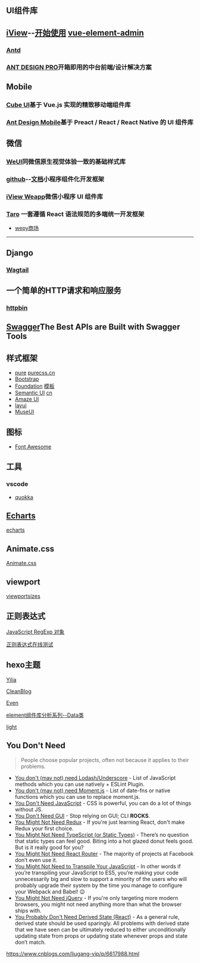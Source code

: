 ## UI组件库
[iView](https://github.com/iview)--[开始使用](https://www.iviewui.com/)
[vue-element-admin](https://github.com/PanJiaChen/vue-element-admin)
---
### [Antd](https://ant.design/index-cn)

### [ANT DESIGN PRO](http://ant-design-pro.gitee.io/index-cn)开箱即用的中台前端/设计解决方案
## Mobile
### [Cube UI](https://didi.github.io/cube-ui/#/zh-CN)基于 Vue.js 实现的精致移动端组件库
### [Ant Design Mobile](https://mobile.ant.design/index-cn)基于 Preact / React / React Native 的 UI 组件库

## 微信
### [WeUI](https://weui.io/)同微信原生视觉体验一致的基础样式库
### [github](https://github.com/Tencent/wepy)--[文档](https://tencent.github.io/wepy/)小程序组件化开发框架
### [iView Weapp](https://github.com/TalkingData/iview-weapp)微信小程序 UI 组件库
### [Taro](https://taro.aotu.io/) 一套遵循 React 语法规范的多端统一开发框架

- [wepy商场](https://github.com/dyq086/wepy-mall)
---
## Django
### [Wagtail](https://github.com/wagtail)

## 一个简单的HTTP请求和响应服务
### [httpbin](http://httpbin.org)

## [Swagger](https://swagger.io/)The Best APIs are Built with Swagger Tools

## 样式框架
- [pure](https://purecss.io/) [purecss.cn](https://www.purecss.cn/)
- [Bootstrap](http://www.bootcss.com/)
- [Foundation](https://foundation.zurb.com/) [模板](https://foundation.zurb.com/templates.html)
- [Semantic UI](https://semantic-ui.com/) [cn](http://www.semantic-ui.cn/)
- [Amaze UI](https://github.com/amazeui/amazeui)
- [layui](https://www.layui.com/)
- [MuseUI](https://muse-ui.org/#/zh-CN)

## 图标
- [Font Awesome](http://www.fontawesome.com.cn/)

## 工具
### vscode
- [quokka](https://quokkajs.com/docs/)

## [Echarts](https://github.com/apache/incubator-echarts)
[echarts](http://echarts.baidu.com/)

## Animate.css
[Animate.css](https://daneden.github.io/animate.css/)

## viewport
[viewportsizes](http://viewportsizes.com/?filter=iphone)

## 正则表达式
[JavaScript RegExp 对象](http://www.runoob.com/jsref/jsref-obj-regexp.html)

[正则表达式在线测试](https://c.runoob.com/front-end/854)

## hexo主题
[Yilia](https://github.com/litten/hexo-theme-yilia)

[CleanBlog](https://github.com/klugjo/hexo-theme-clean-blog)

[Even](http://www.ahonn.me/)

[element组件库分析系列--Data类](http://www.yzz1995.cn/2017/05/14/element组件库分析系列-Data类)

[light](https://hexojs.github.io/hexo-theme-light/)


## You Don't Need

> People choose popular projects, often not because it applies to their problems.

- [You don't (may not) need Lodash/Underscore](https://github.com/you-dont-need/You-Dont-Need-Lodash-Underscore) - List of JavaScript methods which you can use natively + ESLint Plugin.
- [You don't (may not) need Moment.js](https://github.com/you-dont-need/You-Dont-Need-Momentjs) - List of date-fns or native functions which you can use to replace moment.js.
- [You Don't Need JavaScript](https://github.com/you-dont-need/You-Dont-Need-JavaScript) - CSS is powerful, you can do a lot of things without JS.
- [You Don't Need GUI](https://github.com/you-dont-need/You-Dont-Need-GUI) - Stop relying on GUI; CLI **ROCKS**.
- [You Might Not Need Redux](https://medium.com/@dan_abramov/you-might-not-need-redux-be46360cf367) - If you're just learning React, don't make Redux your first choice.
- [You Might Not Need TypeScript (or Static Types)](https://medium.com/javascript-scene/you-might-not-need-typescript-or-static-types-aa7cb670a77b#.8oxodypn7) - There’s no question that static types can feel good. Biting into a hot glazed donut feels good. But is it really good for you?
- [You Might Not Need React Router](https://medium.freecodecamp.com/you-might-not-need-react-router-38673620f3d) - The majority of projects at Facebook don’t even use it.
- [You Might Not Need to Transpile Your JavaScript](https://medium.freecodecamp.com/you-might-not-need-to-transpile-your-javascript-4d5e0a438ca) - In other words if you’re transpiling your JavaScript to ES5, you’re making your code unnecessarily big and slow to support a minority of the users who will probably upgrade their system by the time you manage to configure your Webpack and Babel! 😉
- [You Might Not Need jQuery](http://youmightnotneedjquery.com/) - If you're only targeting more modern browsers, you might not need anything more than what the browser ships with.
- [You Probably Don't Need Derived State (React)](https://reactjs.org/blog/2018/06/07/you-probably-dont-need-derived-state.html) - As a general rule, derived state should be used sparingly. All problems with derived state that we have seen can be ultimately reduced to either unconditionally updating state from props or updating state whenever props and state don’t match.


https://www.cnblogs.com/liugang-vip/p/6617988.html
